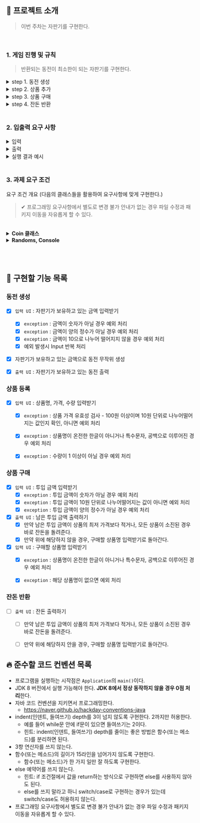 ## 🚀 프로젝트 소개
> 이번 주차는 자판기를 구현한다.
>
<br>

### 1. 게임 진행 및 규칙

> 반환되는 동전이 최소한이 되는 자판기를 구현한다.
>

<details>
    <summary>step 1. 동전 생성</summary>
    <div markdown="1">

- 자판기가 보유하고 있는 금액으로 동전을 무작위로 생성한다. 
- 투입 금액으로는 동전을 생성하지 않는다.

<br>
</div>
</details>

<details>
    <summary>step 2. 상품 추가</summary>
    <div markdown="1">

- 상품명, 가격, 수량을 입력하여 상품을 추가할 수 있다. 
- 상품 가격은 100원부터 시작하며, 10원으로 나누어떨어져야 한다.

<br>
</div>
</details>

<details>
    <summary>step 3. 상품 구매</summary>
    <div markdown="1">

- 사용자가 투입한 금액으로 상품을 구매할 수 있다.

<br>
</div>
</details>

<details>
    <summary>step 4. 잔돈 반환</summary>
    <div markdown="1">

- 잔돈을 돌려줄 때 현재 보유한 최소 개수의 동전으로 잔돈을 돌려준다. 
- 지폐를 잔돈으로 반환하는 경우는 없다고 가정한다.
- 남은 금액이 상품의 최저 가격보다 적거나, 모든 상품이 소진된 경우 바로 잔돈을 돌려준다.
- 잔돈을 반환할 수 없는 경우 잔돈으로 반환할 수 있는 금액만 반환한다.
  - 반환되지 않은 금액은 자판기에 남는다.

<br>
</div>
</details>

<br>

### 2. 입출력 요구 사항

<details>
    <summary>입력</summary>
    <div markdown="1">

- 상품명, 가격, 수량은 쉼표로, 개별 상품은 대괄호([])로 묶어 세미콜론(;)으로 구분한다.

  ```
  [콜라,1500,20];[사이다,1000,10]
  ```
  <br>
</div>
</details>

<details>
    <summary>출력</summary>
    <div markdown="1">

- 자판기가 보유한 동전

  ```
  500원 - 0개
  100원 - 4개
  50원 - 1개
  10원 - 0개
  ```

- 잔돈은 반환된 동전만 출력한다.

  ```
  100원 - 4개
  50원 - 1개
  ```

- 예외 상황 시 에러 문구를 출력해야 한다. 단, 에러 문구는 [ERROR]로 시작해야 한다.

  ```
  [ERROR] 금액은 숫자여야 합니다.
  ```

<br>
</div>
</details>

<details>
    <summary>실행 결과 예시</summary>
    <div markdown="1">

```
자판기가 보유하고 있는 금액을 입력해 주세요.
450

자판기가 보유한 동전
500원 - 0개
100원 - 4개
50원 - 1개
10원 - 0개

상품명과 가격, 수량을 입력해 주세요.
[콜라,1500,20];[사이다,1000,10]

투입 금액을 입력해 주세요.
3000

투입 금액: 3000원
구매할 상품명을 입력해 주세요.
콜라

투입 금액: 1500원
구매할 상품명을 입력해 주세요.
사이다

투입 금액: 500원
잔돈
100원 - 4개
50원 - 1개
```

<br>
</div>
</details>

<br>


### 3. 과제 요구 조건

요구 조건 개요
(다음의 클래스들을 활용하여 요구사항에 맞게 구현한다.)

> ✔ 프로그래밍 요구사항에서 별도로 변경 불가 안내가 없는 경우 파일 수정과 패키지 이동을 자유롭게 할 수 있다.
> 

<br>

<details>
    <summary> <b>Coin 클래스</b> </summary>
    <div markdown="1">


> 📍 Coin 클래스를 활용해 구현해야 한다.
> 

```java
public enum Coin {
    COIN_500(500),
    COIN_100(100),
    COIN_50(50),
    COIN_10(10);

    private final int amount;

    Coin(final int amount) {
        this.amount = amount;
    }

    // 추가 기능 구현
}
```

- [x] 필드(인스턴스 변수)인 **`amount`의 접근 제어자 private을 변경할 수 없다.**


<br>
</div>
</details>

<details>
    <summary> <b>Randoms, Console</b> </summary>
    <div markdown="1">

- [x] JDK에서 기본 제공하는 Random, Scanner API 대신 `camp.nextstep.edu.missionutils`에서 제공하는 `Randoms`, `Console` API를 활용해 구현해야 한다. 
- [x] Random 값 추출은 `camp.nextstep.edu.missionutils.Randoms`의 `pickNumberInList()`를 활용한다.
- [x] 사용자가 입력하는 값은 `camp.nextstep.edu.missionutils.Console`의 `readLine()`을 활용한다.
- [ ] 프로그램 구현을 완료했을 때 `src/test/java` 디렉터리의 `ApplicationTest`에 있는 모든 테스트 케이스가 성공해야 한다. **테스트가 실패할 경우 0점 처리한다.**

<br>
</div>
</details>

<br><br>

## 📝 구현할 기능 목록

### 동전 생성

- [x] `입력 UI` : 자판기가 보유하고 있는 금액 입력받기
  - [x] `exception` : 금액이 숫자가 아닐 경우 예외 처리
  - [x] `exception` : 금액이 양의 정수가 아닐 경우 예외 처리
  - [x] `exception` : 금액이 10으로 나누어 떨어지지 않을 경우 예외 처리
  - [x] 예외 발생시 Input 반복 처리

- [x] 자판기가 보유하고 있는 금액으로 동전 무작위 생성
- [x] `출력 UI` : 자판기가 보유하고 있는 동전 출력


### 상품 등록

- [x] `입력 UI` : 상품명, 가격, 수량 입력받기
  - [x] `exception` : 상품 가격 유효성 검사 - 100원 이상이며 10원 단위로 나누어떨어지는 값인지 확인, 아니면 예외 처리
  - [x] `exception` : 상품명이 온전한 한글이 아니거나 특수문자, 공백으로 이루어진 경우 예외 처리
  - [x] `exception` : 수량이 1 이상이 아닐 경우 예외 처리



### 상품 구매

- [x] `입력 UI` : 투입 금액 입력받기
  - [x] `exception` : 투입 금액이 숫자가 아닐 경우 예외 처리
  - [x] `exception` : 투입 금액이 10원 단위로 나누어떨어지는 값이 아니면 예외 처리
  - [x] `exception` : 투입 금액이 양의 정수가 아닐 경우 예외 처리

- [x] `출력 UI` : 남은 투입 금액 출력하기
  - [x] 만약 남은 투입 금액이 상품의 최저 가격보다 적거나, 모든 상품이 소진된 경우 바로 잔돈을 돌려준다.
  - [x] 만약 위에 해당하지 않을 경우, 구매할 상품명 입력받기로 돌아간다.

- [x] `입력 UI` : 구매할 상품명 입력받기
  - [x] `exception` : 상품명이 온전한 한글이 아니거나 특수문자, 공백으로 이루어진 경우 예외 처리
  - [x] `exception` : 해당 상품명이 없으면 예외 처리


### 잔돈 반환

- [ ] `출력 UI` : 잔돈 출력하기
  - [ ] 만약 남은 투입 금액이 상품의 최저 가격보다 적거나, 모든 상품이 소진된 경우 바로 잔돈을 돌려준다.
  - [ ] 만약 위에 해당하지 안을 경우, 구매할 상품명 입력받기로 돌아간다.


  
## 🔥 준수할 코드 컨벤션 목록


- 프로그램을 실행하는 시작점은 `Application`의 `main()`이다.
- JDK 8 버전에서 실행 가능해야 한다. **JDK 8에서 정상 동작하지 않을 경우 0점 처리**한다.
- 자바 코드 컨벤션을 지키면서 프로그래밍한다.
  - https://naver.github.io/hackday-conventions-java
- indent(인덴트, 들여쓰기) depth를 3이 넘지 않도록 구현한다. 2까지만 허용한다.
  - 예를 들어 while문 안에 if문이 있으면 들여쓰기는 2이다.
  - 힌트: indent(인덴트, 들여쓰기) depth를 줄이는 좋은 방법은 함수(또는 메소드)를 분리하면 된다.
- 3항 연산자를 쓰지 않는다.
- 함수(또는 메소드)의 길이가 15라인을 넘어가지 않도록 구현한다.
  - 함수(또는 메소드)가 한 가지 일만 잘 하도록 구현한다.
- else 예약어를 쓰지 않는다.
  - 힌트: if 조건절에서 값을 return하는 방식으로 구현하면 else를 사용하지 않아도 된다.
  - else를 쓰지 말라고 하니 switch/case로 구현하는 경우가 있는데 switch/case도 허용하지 않는다.
- 프로그래밍 요구사항에서 별도로 변경 불가 안내가 없는 경우 파일 수정과 패키지 이동을 자유롭게 할 수 있다.